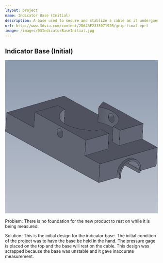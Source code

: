 ```yaml
---
layout: project
name: Indicator Base (Initial)
description: A base used to secure and stablize a cable as it undergoes quality control inspection. This is the initial design for handheld use...(Please click on picture for more detail)
url: http://www.3dvia.com/content/2D64BF233507192B/grip-final-eprt
image: /images/03IndicatorBaseInitial.jpg
---
```

Indicator Base (Initial)
------------------------

<img class="image fit" src="/images/03IndicatorBaseInitial.jpg">

Problem: There is no foundation for the new product to rest on while it is being measured.

Solution: This is the initial design for the indicator base. The initial condition of the
project was to have the base be held in the hand. The pressure gage is placed on
the top and the base will rest on the cable. This design was scrapped because
the base was unstable and it gave inaccurate measurement.
